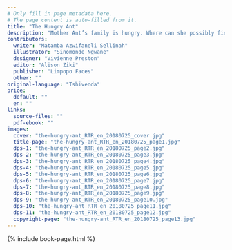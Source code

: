```yaml
---
# Only fill in page metadata here.
# The page content is auto-filled from it.
title: "The Hungry Ant"
description: "Mother Ant’s family is hungry. Where can she possibly find food to feed her hungry children?"
contributors:
  writer: "Matamba Azwifaneli Sellinah"
  illustrator: "Sinomonde Ngwane"
  designer: "Vivienne Preston"
  editor: "Alison Ziki"
  publisher: "Limpopo Faces"
  other: ""
original-language: "Tshivenda"
price:
  default: ""
  en: ""
links:
  source-files: ""
  pdf-ebook: ""
images:
  cover: "the-hungry-ant_RTR_en_20180725_cover.jpg"
  title-page: "the-hungry-ant_RTR_en_20180725_page1.jpg"
  dps-1: "the-hungry-ant_RTR_en_20180725_page2.jpg"
  dps-2: "the-hungry-ant_RTR_en_20180725_page3.jpg"
  dps-3: "the-hungry-ant_RTR_en_20180725_page4.jpg"
  dps-4: "the-hungry-ant_RTR_en_20180725_page5.jpg"
  dps-5: "the-hungry-ant_RTR_en_20180725_page6.jpg"
  dps-6: "the-hungry-ant_RTR_en_20180725_page7.jpg"
  dps-7: "the-hungry-ant_RTR_en_20180725_page8.jpg"
  dps-8: "the-hungry-ant_RTR_en_20180725_page9.jpg"
  dps-9: "the-hungry-ant_RTR_en_20180725_page10.jpg"
  dps-10: "the-hungry-ant_RTR_en_20180725_page11.jpg"
  dps-11: "the-hungry-ant_RTR_en_20180725_page12.jpg"
  copyright-page: "the-hungry-ant_RTR_en_20180725_page13.jpg"
---
```


{% include book-page.html %}




